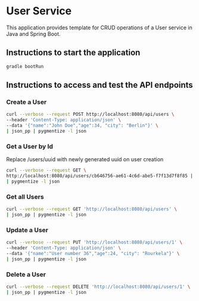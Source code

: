 # User Service

This application provides template for CRUD operations of a User service in Java
and Spring Boot.

## Instructions to start the application

```sh
gradle bootRun
```

## Instructions to access and test the API endpoints

### Create a User

```sh
curl --verbose --request POST http://localhost:8080/api/users \
--header 'Content-Type: application/json' \
--data '{"name":"John Doe","age":34, "city": "Berlin"}' \
| json_pp | pygmentize -l json
```

### Get a User by Id

Replace /users/uuid with newly generated uuid on user creation

```sh
curl --verbose --request GET \
http://localhost:8080/api/users/cb646756-ae61-4c6d-abe5-f7f13d7f8f85 | json_pp \
| pygmentize -l json
```

### Get all Users

```sh
curl --verbose --request GET 'http://localhost:8080/api/users' \
| json_pp | pygmentize -l json
```

### Update a User

```sh
curl --verbose --request PUT 'http://localhost:8080/api/users/1' \
--header 'Content-Type: application/json' \
--data '{"name":"User number 36","age":24, "city": "Rourkela"}' \
| json_pp | pygmentize -l json
```

### Delete a User

```sh
curl --verbose --request DELETE 'http://localhost:8080/api/users/1' \
| json_pp | pygmentize -l json
```

